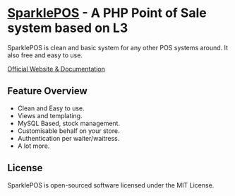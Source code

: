 # [SparklePOS](http://sparklepos.com) - A PHP Point of Sale system based on L3

SparklePOS is clean and basic system for any other POS systems around. It also free and easy to use.

[Official Website & Documentation](http://sparklepos.com)

## Feature Overview

- Clean and Easy to use.
- Views and templating.
- MySQL Based, stock management.
- Customisable behalf on your store.
- Authentication per waiter/waitress.
- A lot more.

## License

SparklePOS is open-sourced software licensed under the MIT License.
